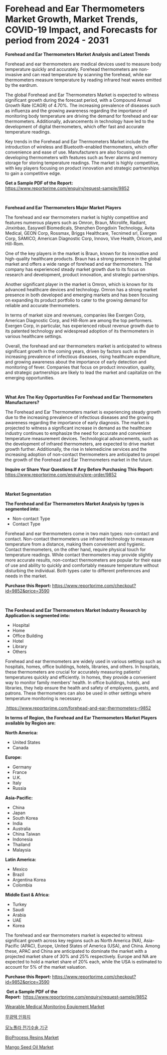 <p><h1>Forehead and Ear Thermometers Market Growth, Market Trends, COVID-19 Impact, and Forecasts for period from 2024 - 2031</h1></p><p><strong>Forehead and Ear Thermometers Market Analysis and Latest Trends</strong></p>
<p><p>Forehead and ear thermometers are medical devices used to measure body temperature quickly and accurately. Forehead thermometers are non-invasive and can read temperature by scanning the forehead, while ear thermometers measure temperature by reading infrared heat waves emitted by the eardrum.</p><p>The global Forehead and Ear Thermometers Market is expected to witness significant growth during the forecast period, with a Compound Annual Growth Rate (CAGR) of 4.70%. The increasing prevalence of diseases such as influenza and the growing awareness regarding the importance of monitoring body temperature are driving the demand for forehead and ear thermometers. Additionally, advancements in technology have led to the development of digital thermometers, which offer fast and accurate temperature readings.</p><p>Key trends in the Forehead and Ear Thermometers Market include the introduction of wireless and Bluetooth-enabled thermometers, which offer convenience and ease of use. Manufacturers are also focusing on developing thermometers with features such as fever alarms and memory storage for storing temperature readings. The market is highly competitive, with key players focusing on product innovation and strategic partnerships to gain a competitive edge.</p></p>
<p><strong>Get a Sample PDF of the Report:&nbsp;</strong> <a href="https://www.reportprime.com/enquiry/request-sample/9852">https://www.reportprime.com/enquiry/request-sample/9852</a></p>
<p>&nbsp;</p>
<p><strong>Forehead and Ear Thermometers Major Market Players</strong></p>
<p><p>The forehead and ear thermometers market is highly competitive and features numerous players such as Omron, Braun, Microlife, Radiant, Jinxinbao, Easywell Biomedicals, Shenzhen Dongdixin Technology, Avita Medical, GEON Corp, Rossmax, Briggs Healthcare, Tecnimed srl, Exergen Corp, SAMICO, American Diagnostic Corp, Innovo, Vive Health, Oricom, and Hill-Rom.</p><p>One of the key players in the market is Braun, known for its innovative and high-quality healthcare products. Braun has a strong presence in the global market and offers a wide range of forehead and ear thermometers. The company has experienced steady market growth due to its focus on research and development, product innovation, and strategic partnerships.</p><p>Another significant player in the market is Omron, which is known for its advanced healthcare devices and technology. Omron has a strong market presence in both developed and emerging markets and has been focusing on expanding its product portfolio to cater to the growing demand for reliable and accurate thermometers.</p><p>In terms of market size and revenues, companies like Exergen Corp, American Diagnostic Corp, and Hill-Rom are among the top performers. Exergen Corp, in particular, has experienced robust revenue growth due to its patented technology and widespread adoption of its thermometers in various healthcare settings.</p><p>Overall, the forehead and ear thermometers market is anticipated to witness significant growth in the coming years, driven by factors such as the increasing prevalence of infectious diseases, rising healthcare expenditure, and growing awareness about the importance of early detection and monitoring of fever. Companies that focus on product innovation, quality, and strategic partnerships are likely to lead the market and capitalize on the emerging opportunities.</p></p>
<p>&nbsp;</p>
<p><strong>What Are The Key Opportunities For Forehead and Ear Thermometers Manufacturers?</strong></p>
<p><p>The Forehead and Ear Thermometers market is experiencing steady growth due to the increasing prevalence of infectious diseases and the growing awareness regarding the importance of early diagnosis. The market is projected to witness a significant increase in demand as the healthcare industry continues to emphasize the need for accurate and convenient temperature measurement devices. Technological advancements, such as the development of infrared thermometers, are expected to drive market growth further. Additionally, the rise in telemedicine services and the increasing adoption of non-contact thermometers are anticipated to propel the growth of the Forehead and Ear Thermometers market in the future.</p></p>
<p><strong>Inquire or Share Your Questions If Any Before Purchasing This Report:</strong> <a href="https://www.reportprime.com/enquiry/pre-order/9852">https://www.reportprime.com/enquiry/pre-order/9852</a></p>
<p>&nbsp;</p>
<p><strong>Market Segmentation</strong></p>
<p><strong>The Forehead and Ear Thermometers Market Analysis by types is segmented into:</strong></p>
<p><ul><li>Non-contact Type</li><li>Contact Type</li></ul></p>
<p><p>Forehead and ear thermometers come in two main types: non-contact and contact. Non-contact thermometers use infrared technology to measure temperature from a distance, making them convenient and hygienic. Contact thermometers, on the other hand, require physical touch for temperature readings. While contact thermometers may provide slightly more accurate results, non-contact thermometers are popular for their ease of use and ability to quickly and comfortably measure temperature without disturbing the individual. Both types cater to different preferences and needs in the market.</p></p>
<p><strong>Purchase this Report:&nbsp;</strong><a href="https://www.reportprime.com/checkout?id=9852&price=3590">https://www.reportprime.com/checkout?id=9852&price=3590</a></p>
<p>&nbsp;</p>
<p><strong>The Forehead and Ear Thermometers Market Industry Research by Application is segmented into:</strong></p>
<p><ul><li>Hospital</li><li>Home</li><li>Office Building</li><li>Hotel</li><li>Library</li><li>Others</li></ul></p>
<p><p>Forehead and ear thermometers are widely used in various settings such as hospitals, homes, office buildings, hotels, libraries, and others. In hospitals, these thermometers are crucial for accurately measuring patients' temperatures quickly and efficiently. In homes, they provide a convenient way to monitor family members' health. In office buildings, hotels, and libraries, they help ensure the health and safety of employees, guests, and patrons. These thermometers can also be used in other settings where temperature monitoring is necessary.</p></p>
<p><a href="https://www.reportprime.com/forehead-and-ear-thermometers-r9852">&nbsp;https://www.reportprime.com/forehead-and-ear-thermometers-r9852</a></p>
<p><strong>In terms of Region, the Forehead and Ear Thermometers Market Players available by Region are:</strong></p>
<p>
    <p> <strong> North America: </strong>
        <ul>
            <li>United States</li>
            <li>Canada</li>
        </ul>
        </p> 
    <p> <strong> Europe: </strong>
        <ul>
            <li>Germany</li>
            <li>France</li>
            <li>U.K.</li>
            <li>Italy</li>
            <li>Russia</li>
        </ul>
        </p> 
    <p> <strong> Asia-Pacific: </strong>
        <ul>
            <li>China</li>
            <li>Japan</li>
            <li>South Korea</li>
            <li>India</li>
            <li>Australia</li>
            <li>China Taiwan</li>
            <li>Indonesia</li>
            <li>Thailand</li>
            <li>Malaysia</li>
        </ul>
        </p> 
    <p> <strong> Latin America: </strong>
        <ul>
            <li>Mexico</li>
            <li>Brazil</li>
            <li>Argentina Korea</li>
            <li>Colombia</li>
        </ul>
        </p> 
    <p> <strong> Middle East & Africa: </strong>
        <ul>
            <li>Turkey</li>
            <li>Saudi</li>
            <li>Arabia</li>
            <li>UAE</li>
            <li>Korea</li>
        </ul>
    </p>
    </p>
<p><p>The forehead and ear thermometers market is expected to witness significant growth across key regions such as North America (NA), Asia-Pacific (APAC), Europe, United States of America (USA), and China. Among these, APAC and China are anticipated to dominate the market with a projected market share of 30% and 25% respectively. Europe and NA are expected to hold a market share of 20% each, while the USA is estimated to account for 5% of the market valuation.</p></p>
<p><strong>Purchase this Report: </strong><a href="https://www.reportprime.com/checkout?id=9852&price=3590">https://www.reportprime.com/checkout?id=9852&price=3590</a></p>
<p>&nbsp;<strong>Get a Sample PDF of the Report:&nbsp;&nbsp;</strong><a href="https://www.reportprime.com/enquiry/request-sample/9852">https://www.reportprime.com/enquiry/request-sample/9852</a></p>
<p><strong></strong></p>
<p><p><a href="https://github.com/jerrycopelandthomaswsqd8q/Market-Research-Report-List-3/blob/main/wearable-medical-monitoring-equipment-market.md">Wearable Medical Monitoring Equipment Market</a></p><p><a href="https://medium.com/@ryderpfeffer/%EA%B8%80%EB%A1%9C%EB%B2%8C-%EB%A7%A4%ED%8A%B8-%ED%8F%AC%ED%86%A0%EC%A7%80-%EC%A2%85%EC%9D%B4-%EC%8B%9C%EC%9E%A5%EC%9D%98-%ED%8A%B8%EB%A0%8C%EB%93%9C-%EC%98%88%EC%B8%A1-%EB%B0%8F-%EC%98%81%ED%96%A5-%EB%B6%84%EC%84%9D-2024-2031-%EC%9D%84-%EB%8B%A4%EB%A3%AC-107-%ED%8E%98%EC%9D%B4%EC%A7%80%EC%97%90%EC%84%9C-%EC%A7%80%EB%8F%84%ED%95%98%EA%B8%B0-218080b2e2b2">무광택 인화지</a></p><p><a href="https://github.com/milikokao84/Market-Research-Report-List-1/blob/main/6614718109427.md">모노폴라 전기수술 기구</a></p><p><a href="https://medium.com/@daveblock08/bioprocess-resins-market-forecast-global-market-trends-and-analysis-from-2024-to-2031-covered-in-9a2d350e0fe0">BioProcess Resins Market</a></p><p><a href="https://medium.com/@mayrussel2007/mango-seed-oil-market-size-share-trends-analysis-report-by-product-oil-waxy-and-segment-6e6e19cbaba1">Mango Seed Oil Market</a></p></p>